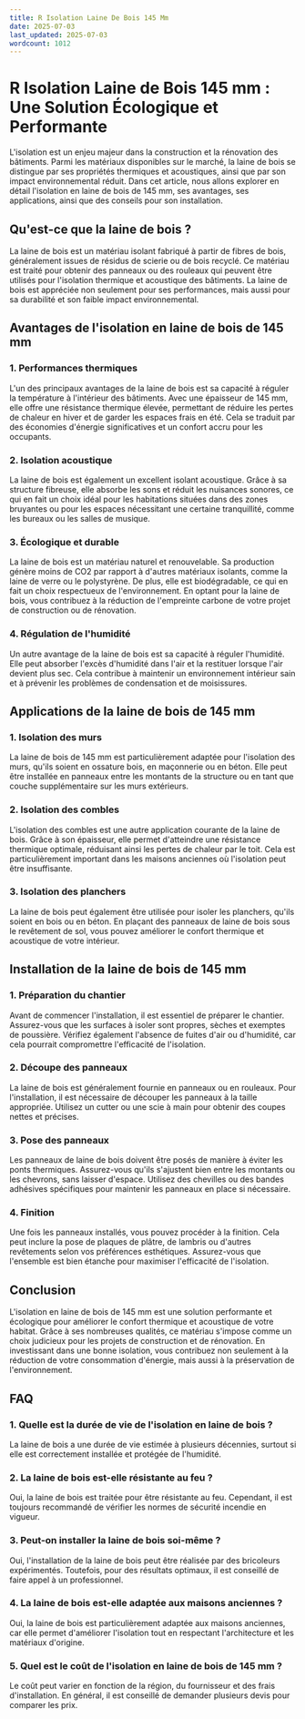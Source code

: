 ```yaml
---
title: R Isolation Laine De Bois 145 Mm
date: 2025-07-03
last_updated: 2025-07-03
wordcount: 1012
---
```


# R Isolation Laine de Bois 145 mm : Une Solution Écologique et Performante

L'isolation est un enjeu majeur dans la construction et la rénovation des bâtiments. Parmi les matériaux disponibles sur le marché, la laine de bois se distingue par ses propriétés thermiques et acoustiques, ainsi que par son impact environnemental réduit. Dans cet article, nous allons explorer en détail l'isolation en laine de bois de 145 mm, ses avantages, ses applications, ainsi que des conseils pour son installation.

## Qu'est-ce que la laine de bois ?

La laine de bois est un matériau isolant fabriqué à partir de fibres de bois, généralement issues de résidus de scierie ou de bois recyclé. Ce matériau est traité pour obtenir des panneaux ou des rouleaux qui peuvent être utilisés pour l'isolation thermique et acoustique des bâtiments. La laine de bois est appréciée non seulement pour ses performances, mais aussi pour sa durabilité et son faible impact environnemental.

## Avantages de l'isolation en laine de bois de 145 mm

### 1. Performances thermiques

L'un des principaux avantages de la laine de bois est sa capacité à réguler la température à l'intérieur des bâtiments. Avec une épaisseur de 145 mm, elle offre une résistance thermique élevée, permettant de réduire les pertes de chaleur en hiver et de garder les espaces frais en été. Cela se traduit par des économies d'énergie significatives et un confort accru pour les occupants.

### 2. Isolation acoustique

La laine de bois est également un excellent isolant acoustique. Grâce à sa structure fibreuse, elle absorbe les sons et réduit les nuisances sonores, ce qui en fait un choix idéal pour les habitations situées dans des zones bruyantes ou pour les espaces nécessitant une certaine tranquillité, comme les bureaux ou les salles de musique.

### 3. Écologique et durable

La laine de bois est un matériau naturel et renouvelable. Sa production génère moins de CO2 par rapport à d'autres matériaux isolants, comme la laine de verre ou le polystyrène. De plus, elle est biodégradable, ce qui en fait un choix respectueux de l'environnement. En optant pour la laine de bois, vous contribuez à la réduction de l'empreinte carbone de votre projet de construction ou de rénovation.

### 4. Régulation de l'humidité

Un autre avantage de la laine de bois est sa capacité à réguler l'humidité. Elle peut absorber l'excès d'humidité dans l'air et la restituer lorsque l'air devient plus sec. Cela contribue à maintenir un environnement intérieur sain et à prévenir les problèmes de condensation et de moisissures.

## Applications de la laine de bois de 145 mm

### 1. Isolation des murs

La laine de bois de 145 mm est particulièrement adaptée pour l'isolation des murs, qu'ils soient en ossature bois, en maçonnerie ou en béton. Elle peut être installée en panneaux entre les montants de la structure ou en tant que couche supplémentaire sur les murs extérieurs.

### 2. Isolation des combles

L'isolation des combles est une autre application courante de la laine de bois. Grâce à son épaisseur, elle permet d'atteindre une résistance thermique optimale, réduisant ainsi les pertes de chaleur par le toit. Cela est particulièrement important dans les maisons anciennes où l'isolation peut être insuffisante.

### 3. Isolation des planchers

La laine de bois peut également être utilisée pour isoler les planchers, qu'ils soient en bois ou en béton. En plaçant des panneaux de laine de bois sous le revêtement de sol, vous pouvez améliorer le confort thermique et acoustique de votre intérieur.

## Installation de la laine de bois de 145 mm

### 1. Préparation du chantier

Avant de commencer l'installation, il est essentiel de préparer le chantier. Assurez-vous que les surfaces à isoler sont propres, sèches et exemptes de poussière. Vérifiez également l'absence de fuites d'air ou d'humidité, car cela pourrait compromettre l'efficacité de l'isolation.

### 2. Découpe des panneaux

La laine de bois est généralement fournie en panneaux ou en rouleaux. Pour l'installation, il est nécessaire de découper les panneaux à la taille appropriée. Utilisez un cutter ou une scie à main pour obtenir des coupes nettes et précises.

### 3. Pose des panneaux

Les panneaux de laine de bois doivent être posés de manière à éviter les ponts thermiques. Assurez-vous qu'ils s'ajustent bien entre les montants ou les chevrons, sans laisser d'espace. Utilisez des chevilles ou des bandes adhésives spécifiques pour maintenir les panneaux en place si nécessaire.

### 4. Finition

Une fois les panneaux installés, vous pouvez procéder à la finition. Cela peut inclure la pose de plaques de plâtre, de lambris ou d'autres revêtements selon vos préférences esthétiques. Assurez-vous que l'ensemble est bien étanche pour maximiser l'efficacité de l'isolation.

## Conclusion

L'isolation en laine de bois de 145 mm est une solution performante et écologique pour améliorer le confort thermique et acoustique de votre habitat. Grâce à ses nombreuses qualités, ce matériau s'impose comme un choix judicieux pour les projets de construction et de rénovation. En investissant dans une bonne isolation, vous contribuez non seulement à la réduction de votre consommation d'énergie, mais aussi à la préservation de l'environnement.

## FAQ

### 1. Quelle est la durée de vie de l'isolation en laine de bois ?

La laine de bois a une durée de vie estimée à plusieurs décennies, surtout si elle est correctement installée et protégée de l'humidité.

### 2. La laine de bois est-elle résistante au feu ?

Oui, la laine de bois est traitée pour être résistante au feu. Cependant, il est toujours recommandé de vérifier les normes de sécurité incendie en vigueur.

### 3. Peut-on installer la laine de bois soi-même ?

Oui, l'installation de la laine de bois peut être réalisée par des bricoleurs expérimentés. Toutefois, pour des résultats optimaux, il est conseillé de faire appel à un professionnel.

### 4. La laine de bois est-elle adaptée aux maisons anciennes ?

Oui, la laine de bois est particulièrement adaptée aux maisons anciennes, car elle permet d'améliorer l'isolation tout en respectant l'architecture et les matériaux d'origine.

### 5. Quel est le coût de l'isolation en laine de bois de 145 mm ?

Le coût peut varier en fonction de la région, du fournisseur et des frais d'installation. En général, il est conseillé de demander plusieurs devis pour comparer les prix.
